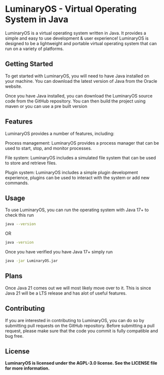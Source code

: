 # LuminaryOS - Virtual Operating System in Java
LuminaryOS is a virtual operating system written in Java. It provides a simple and easy to use development & user experience! LuminaryOS is designed to be a lightweight and portable virtual operating system that can run on a variety of platforms.

## Getting Started
To get started with LuminaryOS, you will need to have Java installed on your machine. You can download the latest version of Java from the Oracle website.

Once you have Java installed, you can download the LuminaryOS source code from the GitHub repository. You can then build the project using maven or you can use a pre built version

## Features
LuminaryOS provides a number of features, including:

Process management: LuminaryOS provides a process manager that can be used to start, stop, and monitor processes.


File system: LuminaryOS includes a simulated file system that can be used to store and retrieve files.

Plugin system: LuminaryOS includes a simple plugin development experience, plugins can be used to interact with the system or add new commands.

## Usage
To use LuminaryOS, you can run the operating system with Java 17+
to check this run
```bash
java --version
``` 
OR 
```bash
java -version
``` 

Once you have verified you have Java 17+ simply run 
```bash
java -jar LuminaryOS.jar
```
## Plans
Once Java 21 comes out we will most likely move over to it. This is since Java 21 will be a LTS release and has alot of useful features. 
## Contributing
If you are interested in contributing to LuminaryOS, you can do so by submitting pull requests on the GitHub repository. Before submitting a pull request, please make sure that the code you commit is fully compatible and bug free.
<b>
## License
LuminaryOS is licensed under the AGPL-3.0 license. See the LICENSE file for more information.
</b>
